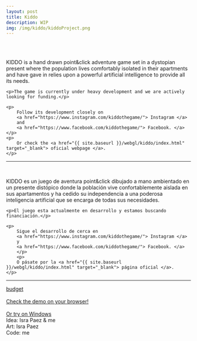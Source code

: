 ```yaml
---
layout: post
title: Kiddo
description: WIP
img: /img/kiddo/kiddoProject.png
---
```


<div class="img_row">
	<img class="col one" src="{{ site.baseurl }}/img/kiddo/sofa.png" alt="" title="Killing time"/>
	<img class="col one" src="{{ site.baseurl }}/img/kiddo/tiredOfLife.png" alt="" title="Cover"/>
	<img class="col one" src="{{ site.baseurl }}/img/kiddo/fridge.png" alt="" title="Inside the fridge"/>
</div>
<br>

<div>
	<p>
	KIDDO is a hand drawn point&click adventure game set in a dystopian present where the population lives comfortably isolated in their apartments and have gave in relies upon a powerful artificial intelligence to provide all its needs.
	</p>

	<p>The game is currently under heavy development and we are actively looking for funding.</p>

	<p>
		Follow its development closely on 
		<a href="https://www.instagram.com/kiddothegame/"> Instagram </a>
		and
		<a href="https://www.facebook.com/kiddothegame/"> Facebook. </a>
	</p>
	<p>
		Or check the <a href="{{ site.baseurl }}/webgl/kiddo/index.html" target="_blank"> oficial webpage </a>.
	</p>
</div>
<hr>
<br>

<div>
	<p>
	KIDDO es un juego de aventura point&click dibujado a mano ambientado en un presente distópico donde la población vive confortablemente aislada en sus apartamentos y ha cedido su independencia a una poderosa inteligencia artificial que se encarga de todas sus necesidades.
	</p>

	<p>El juego esta actualmente en desarrollo y estamos buscando financiación.</p>

	<p>
		Sigue el desarrollo de cerca en 
		<a href="https://www.instagram.com/kiddothegame/"> Instagram </a>
		y
		<a href="https://www.facebook.com/kiddothegame/"> Facebook. </a>
		</p>
		<p>
		O pásate por la <a href="{{ site.baseurl }}/webgl/kiddo/index.html" target="_blank"> página oficial </a>.
	</p>
</div>
<hr>

<a href="{{ site.baseurl }}/docs/kiddo/BUDGET_INDIE_FUND_KIDDO.pdf" target="_blank" class="button">
	budget</a><br><br>

<div class="gameLink">
	<a href="{{ site.baseurl }}/webgl/kiddo/index.html" target="_blank" class="button">
	Check the demo on your browser!</a><br><br>
	<a href="{{ site.baseurl }}/KIDDO builds/KIDDO demo.zip" download>Or try on Windows</a>
	<div class="img_row">
	<img class="centeredGif" src="{{ site.baseurl }}/img/kiddo/celebration.jpg" alt="" title="Kiddo celebrating"/>

</div>

<div class="credits">
	Idea: Isra Paez & me<br>
	Art: Isra Paez<br>
	Code: me<br>
</div>